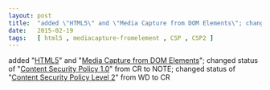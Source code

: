 ```yaml
---
layout: post
title:  "added \"HTML5\" and \"Media Capture from DOM Elements\"; changed status of \"Content Security Policy 1.0\" from CR to NOTE; changed status of \"Content Security Policy Level 2\" from WD to CR"
date:   2015-02-19
tags:   [ html5 , mediacapture-fromelement , CSP , CSP2 ]
---
```


added "[HTML5](/spec/html5)" and "[Media Capture from DOM Elements](/spec/mediacapture-fromelement)"; changed status of "[Content Security Policy 1.0](/spec/CSP)" from CR to NOTE; changed status of "[Content Security Policy Level 2](/spec/CSP2)" from WD to CR


